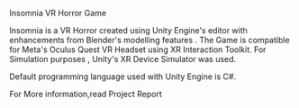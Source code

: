 Insomnia VR Horror Game

Insomnia is a VR Horror created using Unity Engine's editor with enhancements from Blender's modelling features . The Game is compatible for Meta's Oculus Quest VR Headset using XR Interaction Toolkit. For Simulation purposes , Unity's XR Device Simulator was used.

Default programming language used with Unity Engine is C#.

For More information,read Project Report
